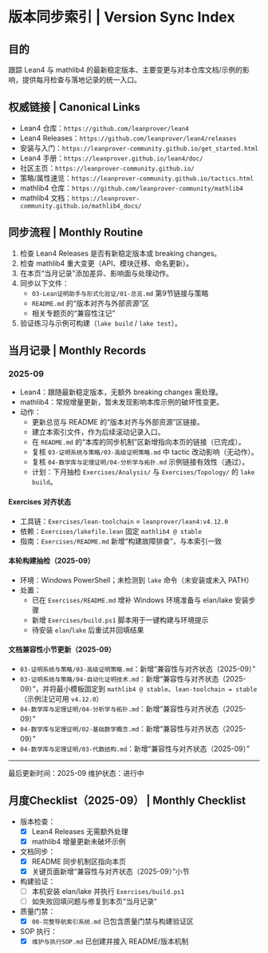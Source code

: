 # 版本同步索引 | Version Sync Index

## 目的

跟踪 Lean4 与 mathlib4 的最新稳定版本、主要变更与对本仓库文档/示例的影响，提供每月检查与落地记录的统一入口。

## 权威链接 | Canonical Links

- Lean4 仓库：`https://github.com/leanprover/lean4`
- Lean4 Releases：`https://github.com/leanprover/lean4/releases`
- 安装与入门：`https://leanprover-community.github.io/get_started.html`
- Lean4 手册：`https://leanprover.github.io/lean4/doc/`
- 社区主页：`https://leanprover-community.github.io/`
- 策略/属性速览：`https://leanprover-community.github.io/tactics.html`
- mathlib4 仓库：`https://github.com/leanprover-community/mathlib4`
- mathlib4 文档：`https://leanprover-community.github.io/mathlib4_docs/`

## 同步流程 | Monthly Routine

1. 检查 Lean4 Releases 是否有新稳定版本或 breaking changes。
2. 检查 mathlib4 重大变更（API、模块迁移、命名更新）。
3. 在本页“当月记录”添加差异、影响面与处理动作。
4. 同步以下文件：
   - `03-Lean证明助手与形式化验证/01-总览.md` 第9节链接与策略
   - `README.md` 的“版本对齐与外部资源”区
   - 相关专题页的“兼容性注记”
5. 验证练习与示例可构建（`lake build` / `lake test`）。

## 当月记录 | Monthly Records

### 2025-09

- Lean4：跟随最新稳定版本，无额外 breaking changes 需处理。
- mathlib4：常规增量更新，暂未发现影响本库示例的破坏性变更。
- 动作：
  - 更新总览与 README 的“版本对齐与外部资源”区链接。
  - 建立本索引文件，作为后续滚动记录入口。
  - 在 `README.md` 的“本库的同步机制”区新增指向本页的链接（已完成）。
  - 复核 `03-证明系统与策略/03-高级证明策略.md` 中 tactic 改动影响（无动作）。
  - 复核 `04-数学库与定理证明/04-分析学与拓扑.md` 示例链接有效性（通过）。
  - 计划：下月抽检 `Exercises/Analysis/` 与 `Exercises/Topology/` 的 `lake build`。

#### Exercises 对齐状态

- 工具链：`Exercises/lean-toolchain` = `leanprover/lean4:v4.12.0`
- 依赖：`Exercises/lakefile.lean` 固定 `mathlib4 @ stable`
- 指南：`Exercises/README.md` 新增“构建故障排查”，与本索引一致

#### 本轮构建抽检（2025-09）

- 环境：Windows PowerShell；未检测到 `lake` 命令（未安装或未入 PATH）
- 处置：
  - 已在 `Exercises/README.md` 增补 Windows 环境准备与 elan/lake 安装步骤
  - 新增 `Exercises/build.ps1` 脚本用于一键构建与环境提示
  - 待安装 `elan`/`lake` 后重试并回填结果

#### 文档兼容性小节更新（2025-09）

- `03-证明系统与策略/03-高级证明策略.md`：新增“兼容性与对齐状态（2025-09）”
- `03-证明系统与策略/04-自动化证明技术.md`：新增“兼容性与对齐状态（2025-09）”，并将最小模板固定到 `mathlib4 @ stable`、`lean-toolchain = stable`（示例注记可用 `v4.12.0`）
- `04-数学库与定理证明/04-分析学与拓扑.md`：新增“兼容性与对齐状态（2025-09）”
- `04-数学库与定理证明/02-基础数学概念.md`：新增“兼容性与对齐状态（2025-09）”
- `04-数学库与定理证明/03-代数结构.md`：新增“兼容性与对齐状态（2025-09）”

---

最后更新时间：2025-09
维护状态：进行中

## 月度Checklist（2025-09） | Monthly Checklist

- 版本检查：
  - [x] Lean4 Releases 无需额外处理
  - [x] mathlib4 增量更新未破坏示例
- 文档同步：
  - [x] README 同步机制区指向本页
  - [x] 关键页面新增“兼容性与对齐状态（2025-09）”小节
- 构建验证：
  - [ ] 本机安装 elan/lake 并执行 `Exercises/build.ps1`
  - [ ] 如失败回填问题与修复到本页“当月记录”
- 质量门禁：
  - [x] `00-完整导航索引系统.md` 已包含质量门禁与构建验证区
- SOP 执行：
  - [x] `维护与执行SOP.md` 已创建并接入 README/版本机制
